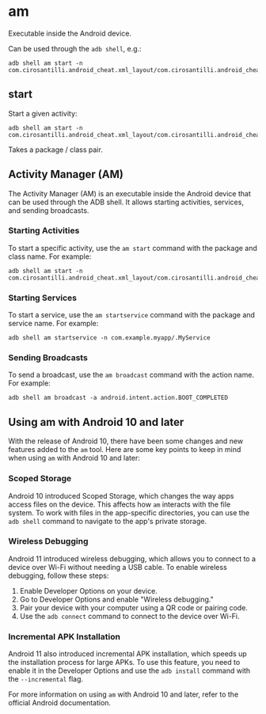 # am

Executable inside the Android device.

Can be used through the `adb shell`, e.g.:

    adb shell am start -n com.cirosantilli.android_cheat.xml_layout/com.cirosantilli.android_cheat.xml_layout.Main

## start

Start a given activity:

    adb shell am start -n com.cirosantilli.android_cheat.xml_layout/com.cirosantilli.android_cheat.xml_layout.Main

Takes a package / class pair.

## Activity Manager (AM)

The Activity Manager (AM) is an executable inside the Android device that can be used through the ADB shell. It allows starting activities, services, and sending broadcasts.

### Starting Activities

To start a specific activity, use the `am start` command with the package and class name. For example:

    adb shell am start -n com.cirosantilli.android_cheat.xml_layout/com.cirosantilli.android_cheat.xml_layout.Main

### Starting Services

To start a service, use the `am startservice` command with the package and service name. For example:

    adb shell am startservice -n com.example.myapp/.MyService

### Sending Broadcasts

To send a broadcast, use the `am broadcast` command with the action name. For example:

    adb shell am broadcast -a android.intent.action.BOOT_COMPLETED

## Using am with Android 10 and later

With the release of Android 10, there have been some changes and new features added to the `am` tool. Here are some key points to keep in mind when using `am` with Android 10 and later:

### Scoped Storage

Android 10 introduced Scoped Storage, which changes the way apps access files on the device. This affects how `am` interacts with the file system. To work with files in the app-specific directories, you can use the `adb shell` command to navigate to the app's private storage.

### Wireless Debugging

Android 11 introduced wireless debugging, which allows you to connect to a device over Wi-Fi without needing a USB cable. To enable wireless debugging, follow these steps:

1. Enable Developer Options on your device.
2. Go to Developer Options and enable "Wireless debugging."
3. Pair your device with your computer using a QR code or pairing code.
4. Use the `adb connect` command to connect to the device over Wi-Fi.

### Incremental APK Installation

Android 11 also introduced incremental APK installation, which speeds up the installation process for large APKs. To use this feature, you need to enable it in the Developer Options and use the `adb install` command with the `--incremental` flag.

For more information on using `am` with Android 10 and later, refer to the official Android documentation.
